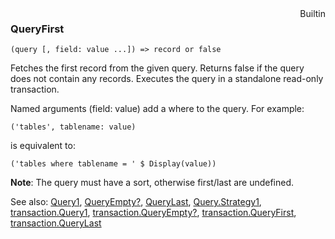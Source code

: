 <div style="float:right"><span class="builtin">Builtin</span></div>

### QueryFirst

``` suneido
(query [, field: value ...]) => record or false
```

Fetches the first record from the given query. Returns false if the query does not contain any records. Executes the query in a standalone read-only transaction.

Named arguments (field: value) add a where to the query. For example:

``` suneido
('tables', tablename: value)
```

is equivalent to:

``` suneido
('tables where tablename = ' $ Display(value))
```

**Note**: The query must have a sort, otherwise first/last are undefined.


See also:
[Query1](<Query1.md>),
[QueryEmpty?](<QueryEmpty?.md>),
[QueryLast](<QueryLast.md>),
[Query.Strategy1](<Query/Query.Strategy1.md>),
[transaction.Query1](<Transaction/transaction.Query1.md>),
[transaction.QueryEmpty?](<Transaction/transaction.QueryEmpty?.md>),
[transaction.QueryFirst](<Transaction/transaction.QueryFirst.md>),
[transaction.QueryLast](<Transaction/transaction.QueryLast.md>)
